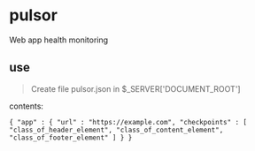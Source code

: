 # pulsor
Web app health monitoring

## use

> Create file pulsor.json in $_SERVER['DOCUMENT_ROOT']

contents:

``
{
    "app" : {
        "url" : "https://example.com",
        "checkpoints" : [
            "class_of_header_element",
            "class_of_content_element",
            "class_of_footer_element"
        ]
    }
}
``